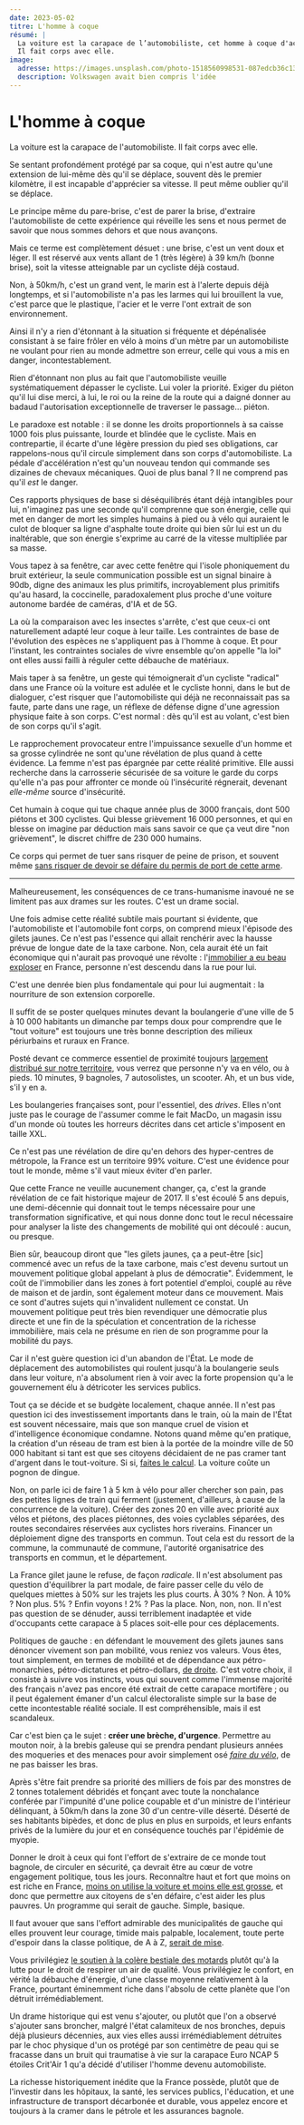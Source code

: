 ```yaml
---
date: 2023-05-02
titre: L'homme à coque
résumé: |
  La voiture est la carapace de l’automobiliste, cet homme à coque d'acier. 
  Il fait corps avec elle.
image:
  adresse: https://images.unsplash.com/photo-1518560998531-087edcb36c13?ixlib=rb-4.0.3&ixid=MnwxMjA3fDB8MHxwaG90by1wYWdlfHx8fGVufDB8fHx8&auto=format&fit=crop&w=687&q=80
  description: Volkswagen avait bien compris l'idée
---
```


# L'homme à coque

La voiture est la carapace de l'automobiliste. Il fait corps avec elle.

Se sentant profondément protégé par sa coque, qui n'est autre qu'une extension de lui-même dès qu'il se déplace, souvent dès le premier kilomètre, il est incapable d'apprécier sa vitesse. Il peut même oublier qu'il se déplace.

Le principe même du pare-brise, c'est de parer la brise, d'extraire l'automobiliste de cette expérience qui réveille les sens et nous permet de savoir que nous sommes dehors et que nous avançons.

Mais ce terme est complètement désuet : une brise, c'est un vent doux et léger. Il est réservé aux vents allant de 1 (très légère) à 39 km/h (bonne brise), soit la vitesse atteignable par un cycliste déjà costaud.

Non, à 50km/h, c'est un grand vent, le marin est à l'alerte depuis déjà longtemps, et si l'automobiliste n'a pas les larmes qui lui brouillent la vue, c'est parce que le plastique, l'acier et le verre l'ont extrait de son environnement.

Ainsi il n'y a rien d'étonnant à la situation si fréquente et dépénalisée consistant à se faire frôler en vélo à moins d'un mètre par un automobiliste ne voulant pour rien au monde admettre son erreur, celle qui vous a mis en danger, incontestablement.

Rien d'étonnant non plus au fait que l'automobiliste veuille systématiquement dépasser le cycliste. Lui voler la priorité. Exiger du piéton qu'il lui dise merci, à lui, le roi ou la reine de la route qui a daigné donner au badaud l'autorisation exceptionnelle de traverser le passage... piéton.

Le paradoxe est notable : il se donne les droits proportionnels à sa caisse 1000 fois plus puissante, lourde et blindée que le cycliste. Mais en contrepartie, il écarte d'une légère pression du pied ses obligations, car rappelons-nous qu'il circule simplement dans son corps d'automobiliste. La pédale d'accélération n'est qu'un nouveau tendon qui commande ses dizaines de chevaux mécaniques. Quoi de plus banal ? Il ne comprend pas qu'il _est_ le danger.

Ces rapports physiques de base si déséquilibrés étant déjà intangibles pour lui, n'imaginez pas une seconde qu'il comprenne que son énergie, celle qui met en danger de mort les simples humains à pied ou à vélo qui auraient le culot de bloquer sa ligne d'asphalte toute droite qui bien sûr lui est un du inaltérable, que son énergie s'exprime au carré de la vitesse multipliée par sa masse.

Vous tapez à sa fenêtre, car avec cette fenêtre qui l'isole phoniquement du bruit extérieur, la seule communication possible est un signal binaire à 90db, digne des animaux les plus primitifs, incroyablement plus primitifs qu'au hasard, la coccinelle, paradoxalement plus proche d'une voiture autonome bardée de caméras, d'IA et de 5G.

La où la comparaison avec les insectes s'arrête, c'est que ceux-ci ont naturellement adapté leur coque à leur taille. Les contraintes de base de l'évolution des espèces ne s'appliquent pas à l'homme à coque. Et pour l'instant, les contraintes sociales de vivre ensemble qu'on appelle "la loi" ont elles aussi failli à réguler cette débauche de matériaux.

Mais taper à sa fenêtre, un geste qui témoignerait d'un cycliste "radical" dans une France où la voiture est adulée et le cycliste honni, dans le but de dialoguer, c'est risquer que l'automobiliste qui déjà ne reconnaissait pas sa faute, parte dans une rage, un réflexe de défense digne d'une agression physique faite à son corps. C'est normal : dès qu'il est au volant, c'est bien de son corps qu'il s'agit.

Le rapprochement provocateur entre l'impuissance sexuelle d'un homme et sa grosse cylindrée ne sont qu'une révélation de plus quand à cette évidence. La femme n'est pas épargnée par cette réalité primitive. Elle aussi recherche dans la carrosserie sécurisée de sa voiture le garde du corps qu'elle n'a pas pour affronter ce monde où l'insécurité régnerait, devenant _elle-même_ source d'insécurité.

Cet humain à coque qui tue chaque année plus de 3000 français, dont 500 piétons et 300 cyclistes. Qui blesse grièvement 16 000 personnes, et qui en blesse on imagine par déduction mais sans savoir ce que ça veut dire "non grièvement", le discret chiffre de 230 000 humains.

Ce corps qui permet de tuer sans risquer de peine de prison, et souvent même [sans risquer de devoir se défaire du permis de port de cette arme](https://twitter.com/unevoiture_/status/1653021362393423876).

---

Malheureusement, les conséquences de ce trans-humanisme inavoué ne se limitent pas aux drames sur les routes. C'est un drame social.

Une fois admise cette réalité subtile mais pourtant si évidente, que l'automobiliste et l'automobile font corps, on comprend mieux l'épisode des gilets jaunes. Ce n'est pas l'essence qui allait renchérir avec la hausse prévue de longue date de la taxe carbone. Non, cela aurait été un fait économique qui n'aurait pas provoqué une révolte : l'[immobilier a eu beau exploser](https://twitter.com/unevoiture_/status/1653021362393423876) en France, personne n'est descendu dans la rue pour lui.

C'est une denrée bien plus fondamentale qui pour lui augmentait : la nourriture de son extension corporelle.

Il suffit de se poster quelques minutes devant la boulangerie d'une ville de 5 à 10 000 habitants un dimanche par temps doux pour comprendre que le "tout voiture" est toujours une très bonne description des milieux périurbains et ruraux en France.

Posté devant ce commerce essentiel de proximité toujours [largement distribué sur notre territoire](https://overpass-turbo.eu/s/1uOZ), vous verrez que personne n'y va en vélo, ou à pieds. 10 minutes, 9 bagnoles, 7 autosolistes, un scooter. Ah, et un bus vide, s'il y en a.

Les boulangeries françaises sont, pour l'essentiel, des _drives_. Elles n'ont juste pas le courage de l'assumer comme le fait MacDo, un magasin issu d'un monde où toutes les horreurs décrites dans cet article s'imposent en taille XXL.

Ce n'est pas une révélation de dire qu'en dehors des hyper-centres de métropole, la France est un territoire 99% voiture. C'est une évidence pour tout le monde, même s'il vaut mieux éviter d'en parler.

Que cette France ne veuille aucunement changer, ça, c'est la grande révélation de ce fait historique majeur de 2017. Il s'est écoulé 5 ans depuis, une demi-décennie qui donnait tout le temps nécessaire pour une transformation significative, et qui nous donne donc tout le recul nécessaire pour analyser la liste des changements de mobilité qui ont découlé : aucun, ou presque.

Bien sûr, beaucoup diront que "les gilets jaunes, ça a peut-être [sic] commencé avec un refus de la taxe carbone, mais c'est devenu surtout un mouvement politique global appelant à plus de démocratie". Évidemment, le coût de l'immobilier dans les zones à fort potentiel d'emploi, couplé au rêve de maison et de jardin, sont également moteur dans ce mouvement. Mais ce sont d'autres sujets qui n'invalident nullement ce constat. Un mouvement politique peut très bien revendiquer une démocratie plus directe et une fin de la spéculation et concentration de la richesse immobilière, mais cela ne présume en rien de son programme pour la mobilité du pays.

Car il n'est guère question ici d'un abandon de l'État. Le mode de déplacement des automobilistes qui roulent jusqu'à la boulangerie seuls dans leur voiture, n'a absolument rien à voir avec la forte propension qu'a le gouvernement élu à détricoter les services publics.

Tout ça se décide et se budgète localement, chaque année. Il n'est pas question ici des investissement importants dans le train, où la main de l'État est souvent nécessaire, mais que son manque cruel de vision et d'intelligence économique condamne. Notons quand même qu'en pratique, la création d'un réseau de tram est bien à la portée de la moindre ville de 50 000 habitant si tant est que ses citoyens décidaient de ne pas cramer tant d'argent dans le tout-voiture. Si si, [faites le calcul](https://twitter.com/maeool/status/1450893680349483009). La voiture coûte un pognon de dingue.

Non, on parle ici de faire 1 à 5 km à vélo pour aller chercher son pain, pas des petites lignes de train qui ferment (justement, d'ailleurs, à cause de la concurrence de la voiture). Créer des zones 20 en ville avec priorité aux vélos et piétons, des places piétonnes, des voies cyclables séparées, des routes secondaires réservées aux cyclistes hors riverains. Financer un déploiement digne des transports en commun. Tout cela est du ressort de la commune, la communauté de commune, l'autorité organisatrice des transports en commun, et le département.

La France gilet jaune le refuse, de façon _radicale_. Il n'est absolument pas question d'équilibrer la part modale, de faire passer celle du vélo de quelques miettes à 50% sur les trajets les plus courts. À 30% ? Non. À 10% ? Non plus. 5% ? Enfin voyons ! 2% ? Pas la place. Non, non, non. Il n'est pas question de se dénuder, aussi terriblement inadaptée et vide d'occupants cette carapace à 5 places soit-elle pour ces déplacements.

Politiques de gauche : en défendant le mouvement des gilets jaunes sans dénoncer vivement son pan mobilité, vous reniez vos valeurs. Vous êtes, tout simplement, en termes de mobilité et de dépendance aux pétro-monarchies, pétro-dictatures et pétro-dollars, [de droite](https://twitter.com/maeool/status/1451603267113336837). C'est votre choix, il consiste à suivre vos instincts, vous qui souvent comme l'immense majorité des français n'avez pas encore été extrait de cette carapace mortifère ; ou il peut également émaner d'un calcul électoraliste simple sur la base de cette incontestable réalité sociale. Il est compréhensible, mais il est scandaleux.

Car c'est bien ça le sujet : **créer une brèche, d'urgence**. Permettre au mouton noir, à la brebis galeuse qui se prendra pendant plusieurs années des moqueries et des menaces pour avoir simplement osé [_faire du vélo_](https://www.lalibre.be/debats/opinions/2016/09/14/la-reponse-dune-mere-irresponsable-a-velo-FPMXGAG5K5CGZKGYMFUU2BRMHM/), de ne pas baisser les bras.

Après s'être fait prendre sa priorité des milliers de fois par des monstres de 2 tonnes totalement débridés et fonçant avec toute la nonchalance conférée par l'impunité d'une police coupable et d'un ministre de l'intérieur délinquant, à 50km/h dans la zone 30 d'un centre-ville déserté. Déserté de ses habitants bipèdes, et donc de plus en plus en surpoids, et leurs enfants privés de la lumière du jour et en conséquence touchés par l'épidémie de myopie.

Donner le droit à ceux qui font l'effort de s'extraire de ce monde tout bagnole, de circuler en sécurité, ça devrait être au cœur de votre engagement politique, tous les jours. Reconnaître haut et fort que moins on est riche en France, [moins on utilise la voiture et moins elle est grosse](https://www.alternatives-economiques.fr/mobilite-ca-roule-riches/00101860), et donc que permettre aux citoyens de s'en défaire, c'est aider les plus pauvres. Un programme qui serait de gauche. Simple, basique.

Il faut avouer que sans l'effort admirable des municipalités de gauche qui elles prouvent leur courage, timide mais palpable, localement, toute perte d'espoir dans la classe politique, de A à Z, [serait de mise](https://twitter.com/maeool/status/1516009056078639106).

Vous privilégiez [le soutien à la colère bestiale des motards](https://twitter.com/maeool/status/1643194905718579201) plutôt qu'à la lutte pour le droit de respirer un air de qualité. Vous privilégiez le confort, en vérité la débauche d'énergie, d'une classe moyenne relativement à la France, pourtant éminemment riche dans l'absolu de cette planète que l'on détruit irrémédiablement.

Un drame historique qui est venu s'ajouter, ou plutôt que l'on a observé s'ajouter sans broncher, malgré l'état calamiteux de nos bronches, depuis déjà plusieurs décennies, aux vies elles aussi irrémédiablement détruites par le choc physique d'un os protégé par son centimètre de peau qui se fracasse dans un bruit qui traumatise à vie sur la carapace Euro NCAP 5 étoiles Crit'Air 1 qu'a décidé d'utiliser l'homme devenu automobiliste.

La richesse historiquement inédite que la France possède, plutôt que de l'investir dans les hôpitaux, la santé, les services publics, l'éducation, et une infrastructure de transport décarbonée et durable, vous appelez encore et toujours à la cramer dans le pétrole et les assurances bagnole.
